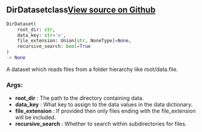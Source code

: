 ## DirDataset<span class="tag">class</span><a class="sourcelink" href=https://github.com/fastestimator/fastestimator/blob/r1.1/fastestimator/dataset/dir_dataset.py/#L23-L54>View source on Github</a>
```python
DirDataset(
	root_dir: str,
	data_key: str='x',
	file_extension: Union[str, NoneType]=None,
	recursive_search: bool=True
)
-> None
```
A dataset which reads files from a folder hierarchy like root/data.file.


<h3>Args:</h3>

* **root_dir** :  The path to the directory containing data.
* **data_key** :  What key to assign to the data values in the data dictionary.
* **file_extension** :  If provided then only files ending with the file_extension will be included.
* **recursive_search** :  Whether to search within subdirectories for files.




